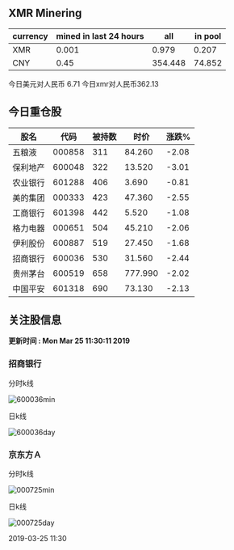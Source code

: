 ## XMR Minering

|currency|mined in last 24 hours|all|in pool|
|---|---|---|---|
|XMR|0.001|0.979|0.207|
|CNY|0.45|354.448|74.852|

今日美元对人民币 6.71	今日xmr对人民币362.13


## 今日重仓股 

|股名|代码|被持数|时价|涨跌%|
|---|---|---|---|---|
|五粮液|000858|311|84.260|-2.08|
|保利地产|600048|322|13.520|-3.01|
|农业银行|601288|406|3.690|-0.81|
|美的集团|000333|423|47.360|-2.55|
|工商银行|601398|442|5.520|-1.08|
|格力电器|000651|504|45.210|-2.06|
|伊利股份|600887|519|27.450|-1.68|
|招商银行|600036|530|31.560|-2.44|
|贵州茅台|600519|658|777.990|-2.02|
|中国平安|601318|690|73.130|-2.13|

## 关注股信息
**更新时间 : Mon Mar 25 11:30:11 2019**
### 招商银行 
分时k线

![600036min](http://image.sinajs.cn/newchart/min/n/sh600036.gif)

日k线

![600036day](http://image.sinajs.cn/newchart/daily/n/sh600036.gif)

### 京东方Ａ 
分时k线

![000725min](http://image.sinajs.cn/newchart/min/n/sz000725.gif)

日k线

![000725day](http://image.sinajs.cn/newchart/daily/n/sz000725.gif)

2019-03-25 11:30